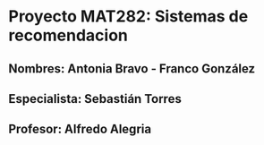 # Proyecto MAT282: Sistemas de recomendacion

## Nombres: Antonia Bravo - Franco González
## Especialista: Sebastián Torres
## Profesor: Alfredo Alegria
